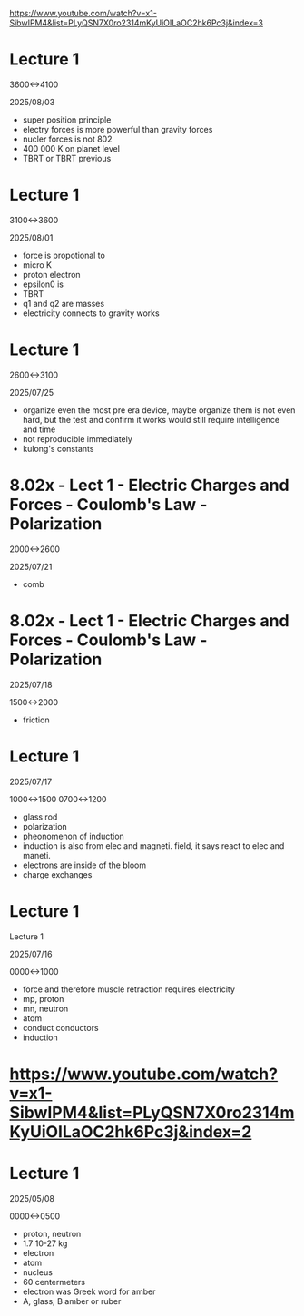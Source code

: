 https://www.youtube.com/watch?v=x1-SibwIPM4&list=PLyQSN7X0ro2314mKyUiOILaOC2hk6Pc3j&index=3

# Lecture 1
3600<->4100

2025/08/03

- super position principle
- electry forces is more powerful than gravity forces
- nucler forces is not 802
- 400 000 K on planet level
- TBRT or TBRT previous

# Lecture 1

3100<->3600

2025/08/01

- force is propotional to
- micro K
- proton electron
- epsilon0 is 
- TBRT
- q1 and q2 are masses
- electricity connects to gravity works

# Lecture 1

2600<->3100

2025/07/25

- organize even the most pre era device, maybe organize them is not even hard, but the test and confirm it works would still require intelligence and time
- not reproducible immediately
- kulong's constants

# 8.02x - Lect 1 - Electric Charges and Forces - Coulomb's Law - Polarization

2000<->2600

2025/07/21

- comb

# 8.02x - Lect 1 - Electric Charges and Forces - Coulomb's Law - Polarization

2025/07/18

1500<->2000

- friction

# Lecture 1

2025/07/17

1000<->1500 0700<->1200

- glass rod
- polarization
- pheonomenon of induction
- induction is also from elec and magneti. field, it says react to elec and maneti.
- electrons are inside of the bloom
- charge exchanges

# Lecture 1

Lecture 1

2025/07/16

0000<->1000

- force and therefore muscle retraction requires electricity
- mp, proton
- mn, neutron
- atom
- conduct conductors
- induction

# https://www.youtube.com/watch?v=x1-SibwIPM4&list=PLyQSN7X0ro2314mKyUiOILaOC2hk6Pc3j&index=2

# Lecture 1

2025/05/08

0000<->0500

- proton, neutron
- 1.7 10-27 kg
- electron
- atom
- nucleus
- 60 centermeters
- electron was Greek word for amber
- A, glass; B amber or ruber
